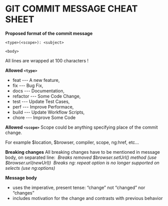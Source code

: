 # GIT COMMIT MESSAGE CHEAT SHEET

**Proposed format of the commit message**

```
<type>(<scope>): <subject>

<body>
```

All lines are wrapped at 100 characters !

**Allowed `<type>`**

- feat --- A new feature,
- fix --- Bug Fix,
- docs --- Documentation,
- refactor --- Some Code Change,
- test --- Update Test Cases,
- perf --- Improve Performace,
- build --- Update Workflow Scripts,
- chore --- Improve Some Code

**Allowed `<scope>`**
Scope could be anything specifying place of the commit change.

For example $location, $browser, compiler, scope, ng:href, etc...

**Breaking changes**
All breaking changes have to be mentioned in message body, on separated line:
​ _Breaks removed $browser.setUrl() method (use $browser.url(newUrl))_
​ _Breaks ng: repeat option is no longer supported on selects (use ng:options)_

**Message body**

- uses the imperative, present tense: “change” not “changed” nor “changes”
- includes motivation for the change and contrasts with previous behavior
